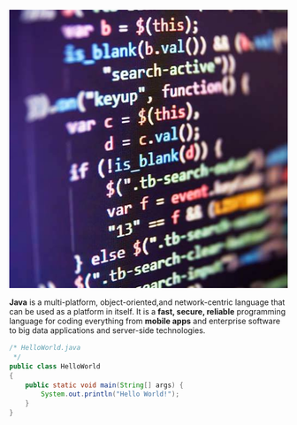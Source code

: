 ![java language](images/java.jpeg)

**Java** is a multi-platform, object-oriented,and network-centric language that can be used as a platform in itself. It is a **fast, secure, reliable** programming language for coding everything from **mobile apps** and enterprise software to big data applications and server-side technologies.

```java
/* HelloWorld.java
 */
public class HelloWorld
{
	public static void main(String[] args) {
		System.out.println("Hello World!");
	}
}